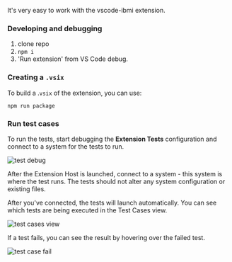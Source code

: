 It's very easy to work with the vscode-ibmi extension.

### Developing and debugging

1. clone repo
2. ```npm i```
3. 'Run extension' from VS Code debug.

### Creating a `.vsix`

To build a .`vsix` of the extension, you can use:

```
npm run package
```

### Run test cases

To run the tests, start debugging the **Extension Tests** configuration and connect to a system for the tests to run.

![test debug](../../assets/dev_01.png)

After the Extension Host is launched, connect to a system - this system is where the test runs. The tests should not alter any system configuration or existing files.

After you've connected, the tests will launch automatically. You can see which tests are being executed in the Test Cases view.

![test cases view](../../assets/dev_02.gif)

If a test fails, you can see the result by hovering over the failed test.

![test case fail](../../assets/dev_03.png)